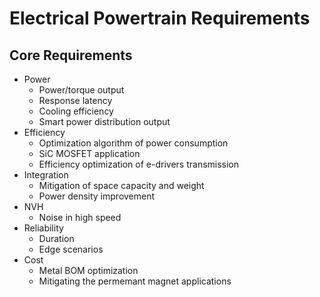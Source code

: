 # Electrical Powertrain Requirements

## Core Requirements

- Power
  - Power/torque output
  - Response latency
  - Cooling efficiency
  - Smart power distribution output
- Efficiency
  - Optimization algorithm of power consumption
  - SiC MOSFET application
  - Efficiency optimization of e-drivers transmission
- Integration
  - Mitigation of space capacity and weight
  - Power density improvement
- NVH
  - Noise in high speed
- Reliability
  - Duration
  - Edge scenarios
- Cost
  - Metal BOM optimization
  - Mitigating the permemant magnet applications
